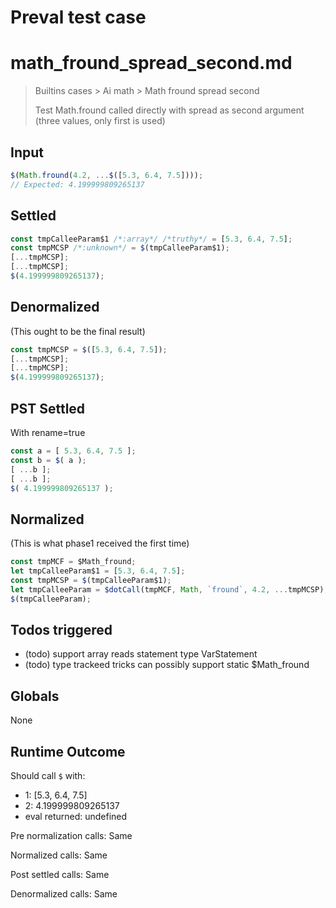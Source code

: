 # Preval test case

# math_fround_spread_second.md

> Builtins cases > Ai math > Math fround spread second
>
> Test Math.fround called directly with spread as second argument (three values, only first is used)

## Input

`````js filename=intro
$(Math.fround(4.2, ...$([5.3, 6.4, 7.5])));
// Expected: 4.199999809265137
`````


## Settled


`````js filename=intro
const tmpCalleeParam$1 /*:array*/ /*truthy*/ = [5.3, 6.4, 7.5];
const tmpMCSP /*:unknown*/ = $(tmpCalleeParam$1);
[...tmpMCSP];
[...tmpMCSP];
$(4.199999809265137);
`````


## Denormalized
(This ought to be the final result)

`````js filename=intro
const tmpMCSP = $([5.3, 6.4, 7.5]);
[...tmpMCSP];
[...tmpMCSP];
$(4.199999809265137);
`````


## PST Settled
With rename=true

`````js filename=intro
const a = [ 5.3, 6.4, 7.5 ];
const b = $( a );
[ ...b ];
[ ...b ];
$( 4.199999809265137 );
`````


## Normalized
(This is what phase1 received the first time)

`````js filename=intro
const tmpMCF = $Math_fround;
let tmpCalleeParam$1 = [5.3, 6.4, 7.5];
const tmpMCSP = $(tmpCalleeParam$1);
let tmpCalleeParam = $dotCall(tmpMCF, Math, `fround`, 4.2, ...tmpMCSP);
$(tmpCalleeParam);
`````


## Todos triggered


- (todo) support array reads statement type VarStatement
- (todo) type trackeed tricks can possibly support static $Math_fround


## Globals


None


## Runtime Outcome


Should call `$` with:
 - 1: [5.3, 6.4, 7.5]
 - 2: 4.199999809265137
 - eval returned: undefined

Pre normalization calls: Same

Normalized calls: Same

Post settled calls: Same

Denormalized calls: Same
